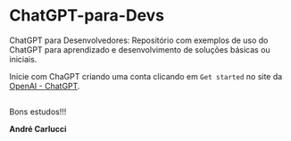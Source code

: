 # ChatGPT-para-Devs

ChatGPT para Desenvolvedores: Repositório com exemplos de uso do ChatGPT para aprendizado e desenvolvimento de soluções básicas ou iniciais.

Inicie com ChaGPT criando uma conta clicando em `Get started` no site da [OpenAI - ChatGPT](https://openai.com/chatgpt).

##

Bons estudos!!!

**André Carlucci**
